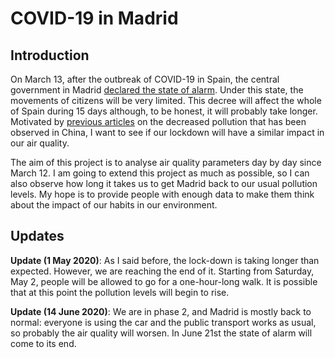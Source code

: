 # COVID-19 in Madrid

## Introduction

On March 13, after the outbreak of COVID-19 in Spain, the central government in Madrid [declared the state of alarm](https://english.elpais.com/society/2020-03-15/spains-state-of-alarm-the-key-measures-that-are-now-in-place.html). Under this state, the movements of citizens will be very limited. This decree will affect the whole of Spain during 15 days although, to be honest, it will probably take longer. Motivated by [previous articles](https://www.businessinsider.com/quarantines-air-pollution-china-but-wont-last-for-long-expert-2020-3?IR=T) on the decreased pollution that has been observed in China, I want to see if our lockdown will have a similar impact in our air quality.

The aim of this project is to analyse air quality parameters day by day since March 12. I am going to extend this project as much as possible, so I can also observe how long it takes us to get Madrid back to our usual pollution levels. My hope is to provide people with enough data to make them think about the impact of our habits in our environment.

## Updates

**Update (1 May 2020)**: As I said before, the lock-down is taking longer than expected. However, we are reaching the end of it. Starting from Saturday, May 2, people will be allowed to go for a one-hour-long walk. It is possible that at this point the pollution levels will begin to rise.

**Update (14 June 2020)**: We are in phase 2, and Madrid is mostly back to normal: everyone is using the car and the public transport works as usual, so probably the air quality will worsen. In June 21st the state of alarm will come to its end.